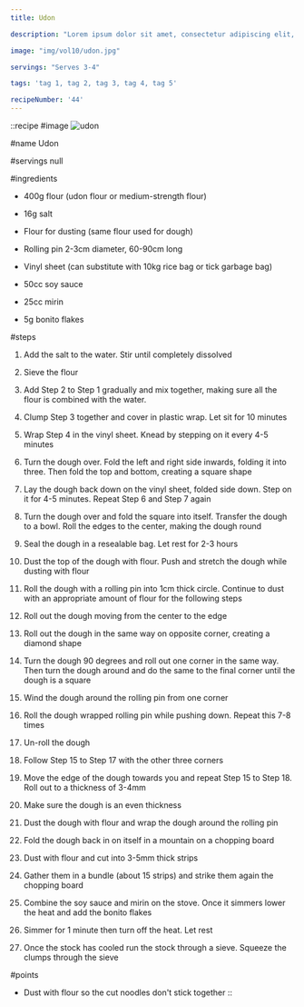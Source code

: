 ```yaml
---
title: Udon

description: "Lorem ipsum dolor sit amet, consectetur adipiscing elit, sed do eiusmod tempor incididunt ut labore et dolore magna aliqua. Tincidunt eget nullam non nisi est sit amet facilisis."

image: "img/vol10/udon.jpg"

servings: "Serves 3-4"

tags: 'tag 1, tag 2, tag 3, tag 4, tag 5'

recipeNumber: '44'
---
```


::recipe
#image
![udon](/img/vol10/udon.jpg)

#name
Udon

#servings
null

#ingredients
- 400g flour (udon flour or medium-strength flour)
- 16g salt
- Flour for dusting (same flour used for dough)
- Rolling pin 2-3cm diameter, 60-90cm long
- Vinyl sheet (can substitute with 10kg rice bag or tick garbage bag)

- 50cc soy sauce
- 25cc mirin
- 5g bonito flakes

#steps
1. Add the salt to the water. Stir until completely dissolved

2. Sieve the flour

3. Add Step 2 to Step 1 gradually and mix together, making sure all the flour is combined with the water.

4. Clump Step 3 together and cover in plastic wrap. Let sit for 10 minutes

5. Wrap Step 4 in the vinyl sheet. Knead by stepping on it every 4-5 minutes

6. Turn the dough over. Fold the left and right side inwards, folding it into three. Then fold the top and bottom, creating a square shape

7. Lay the dough back down on the vinyl sheet, folded side down. Step on it for 4-5 minutes. Repeat Step 6 and Step 7 again

8. Turn the dough over and fold the square into itself. Transfer the dough to a bowl. Roll the edges to the center, making the dough round

9. Seal the dough in a resealable bag. Let rest for 2-3 hours

10. Dust the top of the dough with flour. Push and stretch the dough while dusting with flour

11. Roll the dough with a rolling pin into 1cm thick circle. Continue to dust with an appropriate amount of flour for the following steps

12. Roll out the dough moving from the center to the edge

13. Roll out the dough in the same way on opposite corner, creating a diamond shape

14. Turn the dough 90 degrees and roll out one corner in the same way. Then turn the dough around and do the same to the final corner until the dough is a square

15. Wind the dough around the rolling pin from one corner

16. Roll the dough wrapped rolling pin while pushing down. Repeat this 7-8 times

17. Un-roll the dough

18. Follow Step 15 to Step 17 with the other three corners

19. Move the edge of the dough towards you and repeat Step 15 to Step 18. Roll out to a thickness of 3-4mm

20. Make sure the dough is an even thickness

21. Dust the dough with flour and wrap the dough around the rolling pin

22. Fold the dough back in on itself in a mountain on a chopping board

23. Dust with flour and cut into 3-5mm thick strips

24. Gather them in a bundle (about 15 strips) and strike them again the chopping board

25. Combine the soy sauce and mirin on the stove. Once it simmers lower the heat and add the bonito flakes

26. Simmer for 1 minute then turn off the heat. Let rest

27. Once the stock has cooled run the stock through a sieve. Squeeze the clumps through the sieve

#points
- Dust with flour so the cut noodles don't stick together
::